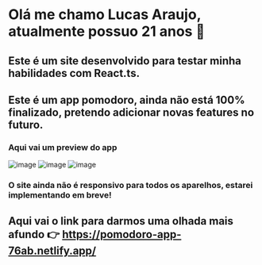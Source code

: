 # Olá me chamo Lucas Araujo, atualmente possuo 21 anos 👋

## Este é um site desenvolvido para testar minha habilidades com React.ts.
## Este é um app pomodoro, ainda não está 100% finalizado, pretendo adicionar novas features no futuro.

### Aqui vai um preview do app
![image](https://user-images.githubusercontent.com/104575967/203081452-fb1aed11-5e6b-4242-bfb0-63528b54ebf5.png)
![image](https://user-images.githubusercontent.com/104575967/203082789-f9f8f438-24a8-4306-80ae-3f94dd4969ee.png)
![image](https://user-images.githubusercontent.com/104575967/203082856-36d15a1c-cd47-4858-a232-2ace690d1f93.png)


### O site ainda não é responsivo para todos os aparelhos, estarei implementando em breve!

## Aqui vai o link para darmos uma olhada mais afundo :point_right: https://pomodoro-app-76ab.netlify.app/
